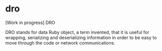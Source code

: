 # dro
[Work in progress] DRO

DRO stands for data Ruby object, a term invented, that it is useful for wrapping, serializing and deserializing information in order to be easy to move through the code or network communications.
